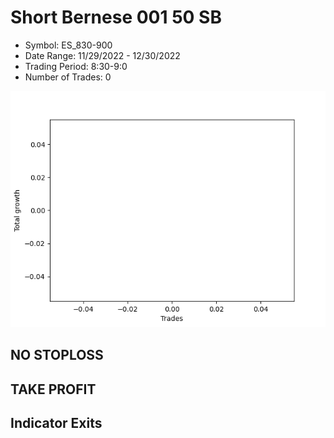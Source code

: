 # Short Bernese 001 50 SB 
- Symbol: ES_830-900
- Date Range: 11/29/2022 - 12/30/2022
- Trading Period: 8:30-9:0
- Number of Trades: 0

![Plot](ShortBernese00150SBES_830-900.png)
## NO STOPLOSS














## TAKE PROFIT











## Indicator Exits

